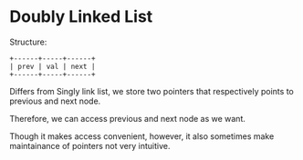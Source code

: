 # Doubly Linked List

Structure:

```
+------+-----+------+
| prev | val | next |
+------+-----+------+
```

Differs from Singly link list, we store two pointers that respectively points to previous and next node.

Therefore, we can access previous and next node as we want.

Though it makes access convenient, however, it also sometimes make maintainance of pointers not very intuitive.

